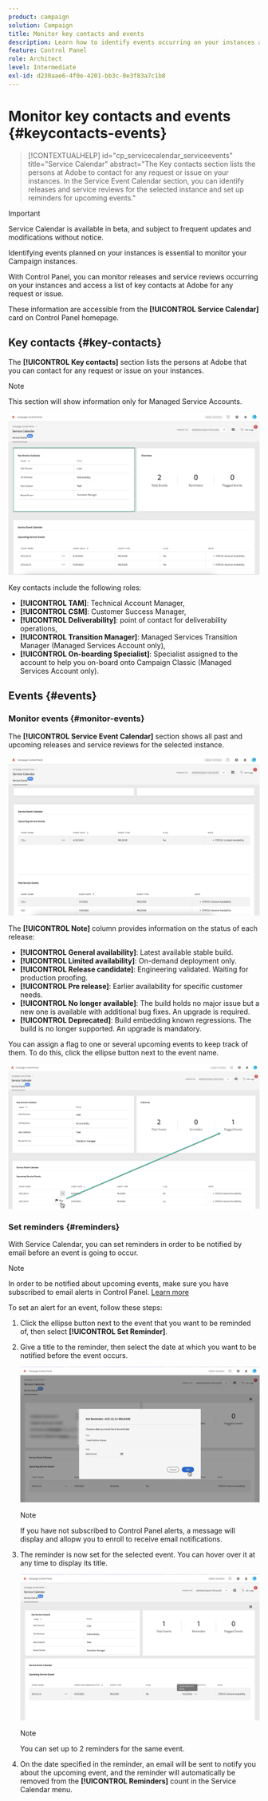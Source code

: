 ```yaml
---
product: campaign
solution: Campaign
title: Monitor key contacts and events
description: Learn how to identify events occurring on your instances and key contacts at Adobe.
feature: Control Panel
role: Architect
level: Intermediate
exl-id: d230aae6-4f0e-4201-bb3c-0e3f83a7c1b8
---
```

# Monitor key contacts and events {#keycontacts-events}

>[!CONTEXTUALHELP]
>id="cp_servicecalendar_serviceevents"
>title="Service Calendar"
>abstract="The Key contacts section lists the persons at Adobe to contact for any request or issue on your instances. In the Service Event Calendar section, you can identify releases and service reviews for the selected instance and set up reminders for upcoming events."

>[!IMPORTANT]
>
>Service Calendar is available in beta, and subject to frequent updates and modifications without notice.

Identifying events planned on your instances is essential to monitor your Campaign instances.

With Control Panel, you can monitor releases and service reviews occurring on your instances and access a list of key contacts at Adobe for any request or issue.

These information are accessible from the **[!UICONTROL Service Calendar]** card on Control Panel homepage.

## Key contacts {#key-contacts}

The **[!UICONTROL Key contacts]** section lists the persons at Adobe that you can contact for any request or issue on your instances.

>[!NOTE]
>
>This section will show information only for Managed Service Accounts.

![](assets/service-events-contacts.png)

Key contacts include the following roles:

* **[!UICONTROL TAM]**: Technical Account Manager,
* **[!UICONTROL CSM]**: Customer Success Manager,
* **[!UICONTROL Deliverability]**: point of contact for deliverability operations,
* **[!UICONTROL Transition Manager]**: Managed Services Transition Manager (Managed Services Account only),
* **[!UICONTROL On-boarding Specialist]**: Specialist assigned to the account to help you on-board onto Campaign Classic (Managed Services Account only).

## Events {#events}

### Monitor events {#monitor-events}

The **[!UICONTROL Service Event Calendar]** section shows all past and upcoming releases and service reviews for the selected instance.

![](assets/service-events-calendar.png)

The **[!UICONTROL Note]** column provides information on the status of each release:

* **[!UICONTROL General availability]**: Latest available stable build.
* **[!UICONTROL Limited availability]**: On-demand deployment only.
* **[!UICONTROL Release candidate]**: Engineering validated. Waiting for production proofing.
* **[!UICONTROL Pre release]**: Earlier availability for specific customer needs.
* **[!UICONTROL No longer available]**: The build holds no major issue but a new one is available with additional bug fixes. An upgrade is required.
* **[!UICONTROL Deprecated]**: Build embedding known regressions.
The build is no longer supported. An upgrade is mandatory.

You can assign a flag to one or several upcoming events to keep track of them. To do this, click the ellipse button next to the event name.

![](assets/service-events-flag.png)

### Set reminders {#reminders}

With Service Calendar, you can set reminders in order to be notified by email before an event is going to occur.

>[!NOTE]
>
>In order to be notified about upcoming events, make sure you have subscribed to email alerts in Control Panel. [Learn more](../performance-monitoring/using/email-alerting.md)

To set an alert for an event, follow these steps:

1. Click the ellipse button next to the event that you want to be reminded of, then select **[!UICONTROL Set Reminder]**.

1. Give a title to the reminder, then select the date at which you want to be notified before the event occurs.

    ![](assets/service-events-set-reminder.png)

    >[!NOTE]
    >
    >If you have not subscribed to Control Panel alerts, a message will display and allopw you to enroll to receive email notifications.

1. The reminder is now set for the selected event. You can hover over it at any time to display its title.

    ![](assets/service-events-reminder.png)

    >[!NOTE]
    >
    >You can set up to 2 reminders for the same event.

1. On the date specified in the reminder, an email will be sent to notify you about the upcoming event, and the reminder will automatically be removed from the **[!UICONTROL Reminders]** count in the Service Calendar menu.
